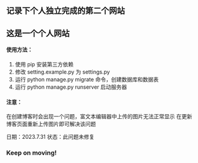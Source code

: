 ## 记录下个人独立完成的第二个网站

## 这是一个个人网站

#### 使用方法：

1. 使用 pip 安装第三方依赖
2. 修改 setting.example.py 为 settings.py
3. 运行 python manage.py migrate 命令，创建数据库和数据表
4. 运行 python manage.py runserver 启动服务器

#### 注意：
在创建博客时会出现一个问题，富文本编辑器中上传的图片无法正常显示
在更新博客页面重新上传图片即可解决该问题

日期：2023.7.31 状态：此问题未修复

### Keep on moving!
